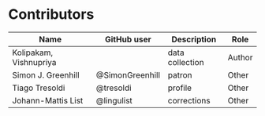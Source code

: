 # Contributors

Name               | GitHub user     | Description                          | Role
---                | ---             | ---                                  | ---
Kolipakam, Vishnupriya | | data collection | Author
Simon J. Greenhill | @SimonGreenhill | patron                               | Other
Tiago Tresoldi     | @tresoldi       | profile                              | Other
Johann-Mattis List | @lingulist | corrections | Other
